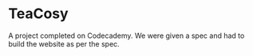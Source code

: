 # TeaCosy
A project completed on Codecademy. We were given a spec and had to build the website as per the spec.
